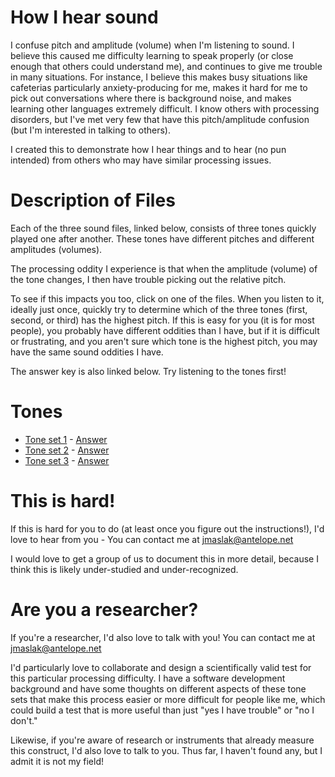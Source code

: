 # How I hear sound

I confuse pitch and amplitude (volume) when I'm listening to sound. I
believe this caused me difficulty learning to speak properly (or close
enough that others could understand me), and continues to give me
trouble in many situations. For instance, I believe this makes busy
situations like cafeterias particularly anxiety-producing for me, makes
it hard for me to pick out conversations where there is background
noise, and makes learning other languages extremely difficult.  I
know others with processing disorders, but I've met very few that have
this pitch/amplitude confusion (but I'm interested in talking to
others).

I created this to demonstrate how I hear things and to hear (no pun
intended) from others who may have similar processing issues.

# Description of Files

Each of the three sound files, linked below, consists of three tones
quickly played one after another.  These tones have different pitches
and different amplitudes (volumes).

The processing oddity I experience is that when the amplitude (volume)
of the tone changes, I then have trouble picking out the relative pitch.

To see if this impacts you too, click on one of the files.  When you
listen to it, ideally just once, quickly try to determine which of the
three tones (first, second, or third) has the highest pitch.  If this is
easy for you (it is for most people), you probably have different
oddities than I have, but if it is difficult or frustrating, and you
aren't sure which tone is the highest pitch, you may have the same sound
oddities I have.

The answer key is also linked below.  Try listening to the tones first!

# Tones

 * [Tone set 1](a.wav) - [Answer](a.md)
 * [Tone set 2](b.wav) - [Answer](b.md)
 * [Tone set 3](c.wav) - [Answer](c.md)

# This is hard!

If this is hard for you to do (at least once you figure out the
instructions!), I'd love to hear from you - You can contact me at
[jmaslak@antelope.net](mailto:jmaslak@antelope.net)

I would love to get a group of us to document this in more detail,
because I think this is likely under-studied and under-recognized.

# Are you a researcher?

If you're a researcher, I'd also love to talk with you! You can contact
me at [jmaslak@antelope.net](mailto:jmaslak@antelope.net)

I'd particularly love to collaborate and design a scientifically valid
test for this particular processing difficulty.  I have a software
development background and have some thoughts on different aspects of
these tone sets that make this process easier or more difficult for
people like me, which could build a test that is more useful than just
"yes I have trouble" or "no I don't."

Likewise, if you're aware of research or instruments that already
measure this construct, I'd also love to talk to you. Thus far, I
haven't found any, but I admit it is not my field!
